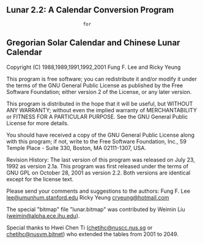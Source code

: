 

##             Lunar 2.2: A Calendar Conversion Program
                                for
##        Gregorian Solar Calendar and Chinese Lunar Calendar

Copyright (C) 1988,1989,1991,1992,2001 Fung F. Lee and Ricky Yeung


This program is free software; you can redistribute it and/or
modify it under the terms of the GNU General Public License
as published by the Free Software Foundation; either version 2
of the License, or any later version.

This program is distributed in the hope that it will be useful,
but WITHOUT ANY WARRANTY; without even the implied warranty of
MERCHANTABILITY or FITNESS FOR A PARTICULAR PURPOSE.  See the
GNU General Public License for more details.

You should have received a copy of the GNU General Public License
along with this program; if not, write to the Free Software Foundation,
Inc., 59 Temple Place - Suite 330, Boston, MA 02111-1307, USA.


Revision History:
The last version of this program was released on July 23, 1992 as
version 2.1a.  This program was first released under the terms of 
GNU GPL on October 28, 2001 as version 2.2. Both versions are identical
except for the license text.


Please send your comments and suggestions to the authors:
Fung F. Lee	lee@umunhum.stanford.edu
Ricky Yeung	cryeung@hotmail.com
	
The special "bitmap" file "lunar.bitmap" was contributed
by Weimin Liu (weimin@alpha.ece.jhu.edu).

Special thanks to Hwei Chen Ti (chetihc@nuscc.nus.sg or
chetihc@nusvm.bitnet) who extended the tables from 2001 to 2049. 

